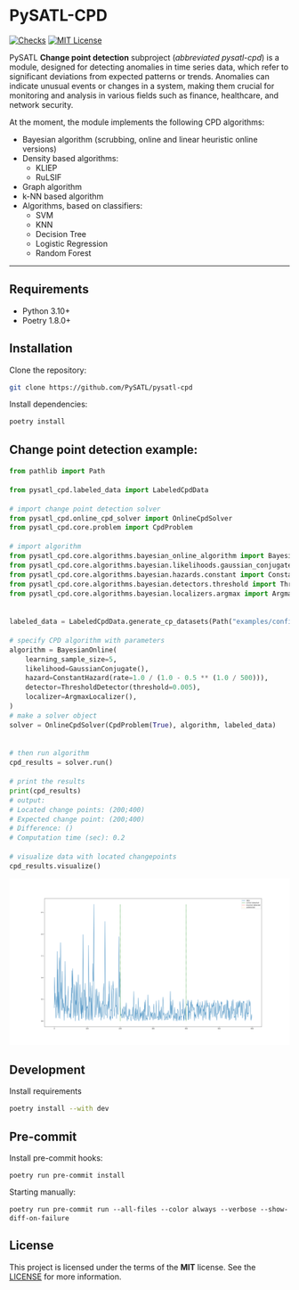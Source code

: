 # PySATL-CPD

[status-shield]: https://img.shields.io/github/actions/workflow/status/PySATL/pysatl-cpd/.github/workflows/check.yaml?branch=main&event=push&style=for-the-badge&label=Checks
[status-url]: https://github.com/PySATL/pysatl-cpd/blob/main/.github/workflows/check.yaml
[license-shield]: https://img.shields.io/github/license/PySATL/pysatl-cpd.svg?style=for-the-badge&color=blue
[license-url]: LICENSE

[![Checks][status-shield]][status-url]
[![MIT License][license-shield]][license-url]

PySATL **Change point detection** subproject (*abbreviated pysatl-cpd*) is a module, designed for detecting anomalies in time series data, which refer to significant deviations from expected patterns or trends. Anomalies can indicate unusual events or changes in a system, making them crucial for monitoring and analysis in various fields such as finance, healthcare, and network security.

At the moment, the module implements the following CPD algorithms:
* Bayesian algorithm (scrubbing, online and linear heuristic online versions)
* Density based algorithms:
    * KLIEP
    * RuLSIF
* Graph algorithm
* k-NN based algorithm
* Algorithms, based on classifiers:
    * SVM
    * KNN
    * Decision Tree
    * Logistic Regression
    * Random Forest
---

## Requirements

- Python 3.10+
- Poetry 1.8.0+

## Installation

Clone the repository:

```bash
git clone https://github.com/PySATL/pysatl-cpd
```

Install dependencies:

```bash
poetry install
```

## Change point detection example:

```python
from pathlib import Path

from pysatl_cpd.labeled_data import LabeledCpdData

# import change point detection solver
from pysatl_cpd.online_cpd_solver import OnlineCpdSolver
from pysatl_cpd.core.problem import CpdProblem

# import algorithm
from pysatl_cpd.core.algorithms.bayesian_online_algorithm import BayesianOnline
from pysatl_cpd.core.algorithms.bayesian.likelihoods.gaussian_conjugate import GaussianConjugate
from pysatl_cpd.core.algorithms.bayesian.hazards.constant import ConstantHazard
from pysatl_cpd.core.algorithms.bayesian.detectors.threshold import ThresholdDetector
from pysatl_cpd.core.algorithms.bayesian.localizers.argmax import ArgmaxLocalizer


labeled_data = LabeledCpdData.generate_cp_datasets(Path("examples/configs/test_config_exp.yml"))["example"]

# specify CPD algorithm with parameters
algorithm = BayesianOnline(
    learning_sample_size=5,
    likelihood=GaussianConjugate(),
    hazard=ConstantHazard(rate=1.0 / (1.0 - 0.5 ** (1.0 / 500))),
    detector=ThresholdDetector(threshold=0.005),
    localizer=ArgmaxLocalizer(),
)
# make a solver object
solver = OnlineCpdSolver(CpdProblem(True), algorithm, labeled_data)


# then run algorithm
cpd_results = solver.run()

# print the results
print(cpd_results)
# output:
# Located change points: (200;400)
# Expected change point: (200;400)
# Difference: ()
# Computation time (sec): 0.2

# visualize data with located changepoints
cpd_results.visualize()
```
![example_of_output](assets/changepoint_example.png)

## Development

Install requirements

```bash
poetry install --with dev
```

## Pre-commit

Install pre-commit hooks:

```shell
poetry run pre-commit install
```

Starting manually:

```shell
poetry run pre-commit run --all-files --color always --verbose --show-diff-on-failure
```

## License

This project is licensed under the terms of the **MIT** license. See the [LICENSE](LICENSE) for more information.
